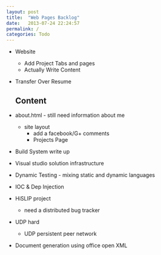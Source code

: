 ```yaml
---
layout: post
title:  "Web Pages Backlog"
date:   2013-07-24 22:24:57
permalink: /
categories: Todo
---
```


- Website
   - Add Project Tabs and pages
   - Actually Write Content
- Transfer Over Resume

  ## Content

- about.html - still need information about me
   - site layout
       - add a facebook/G+ comments
       - Projects Page
- Build System write up
- Visual studio solution infrastructure
- Dynamic Testing - mixing static and dynamic languages
- IOC & Dep Injection
- HiSLIP project
  - need a distributed bug tracker
- UDP hard
  - UDP persistent peer network
- Document generation using office open XML

